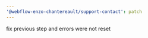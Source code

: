 ```yaml
---
'@webflow-enzo-chantereault/support-contact': patch
---
```


fix previous step and errors were not reset
